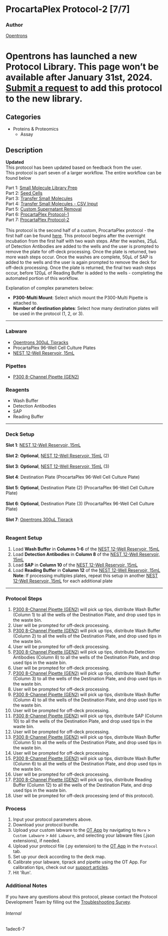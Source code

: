 # ProcartaPlex Protocol-2 [7/7]

### Author
[Opentrons](https://opentrons.com/)


# Opentrons has launched a new Protocol Library. This page won’t be available after January 31st, 2024. [Submit a request](https://docs.google.com/forms/d/e/1FAIpQLSdYYp9QCKow4nn0KlCVsMS3HX0eJ0N9O7-erajKvcpT0lWbSg/viewform) to add this protocol to the new library.

## Categories
* Proteins & Proteomics
	* Assay

## Description
**Updated**</br>
This protocol has been updated based on feedback from the user.
</br>
This protocol is part seven of a larger workflow. The entire workflow can be found below</br>

Part 1: [Small Molecule Library Prep](./1adec6)</br>
Part 2: [Seed Cells](./1adec6-2)</br>
Part 3: [Transfer Small Molecules](./1adec6-3)</br>
Part 4: [Transfer Small Molecules - CSV Input](./1adec6-4)</br>
Part 5: [Custom Supernatant Removal](./1adec6-5)</br>
Part 6: [ProcartaPlex Protocol-1](./1adec6-6)</br>
Part 7: [ProcartaPlex Protocol-2](./1adec6-7)</br>
</br>
This protocol is the second half of a custom, ProcartaPlex protocol - the first half can be found [here](./1adec6-6). This protocol begins after the overnight incubation from the first half with two wash steps. After the washes, 25µL of Detection Antibodies are added to the wells and the user is prompted to remove the plate for off-deck processing. Once the plate is returned, two more wash steps occur. Once the washes are complete, 50µL of SAP is added to the wells and the user is again prompted to remove the deck for off-deck processing. Once the plate is returned, the final two wash steps occur, before 120µL of Reading Buffer is added to the wells - completing the automated portion of this workflow.

Explanation of complex parameters below:
* **P300-Multi Mount**: Select which mount the P300-Multi Pipette is attached to.
* **Number of destination plates**: Select how many destination plates will be used in the protocol (1, 2, or 3).


---

### Labware
* [Opentrons 300µL Tipracks](https://shop.opentrons.com/collections/opentrons-tips/products/opentrons-300ul-tips)
* ProcartaPlex 96-Well Cell Culture Plates
* [NEST 12-Well Reservoir, 15mL](https://shop.opentrons.com/collections/verified-labware/products/nest-12-well-reservoir-15-ml)

### Pipettes
* [P300 8-Channel Pipette (GEN2)](https://shop.opentrons.com/collections/ot-2-pipettes/products/8-Channel-electronic-pipette)

### Reagents
* Wash Buffer
* Detection Antibodies
* SAP
* Reading Buffer

---

### Deck Setup
**Slot 1**: [NEST 12-Well Reservoir, 15mL](https://shop.opentrons.com/collections/verified-labware/products/nest-12-well-reservoir-15-ml)</br>
</br>
**Slot 2**: **Optional**, [NEST 12-Well Reservoir, 15mL](https://shop.opentrons.com/collections/verified-labware/products/nest-12-well-reservoir-15-ml) (2)</br>
</br>
**Slot 3**: **Optional**, [NEST 12-Well Reservoir, 15mL](https://shop.opentrons.com/collections/verified-labware/products/nest-12-well-reservoir-15-ml) (3)</br>
</br>
**Slot 4**: Destination Plate (ProcartaPlex 96-Well Cell Culture Plate)</br>
</br>
**Slot 5**: **Optional**, Destination Plate (2) (ProcartaPlex 96-Well Cell Culture Plate)</br>
</br>
**Slot 6**: **Optional**, Destination Plate (3) (ProcartaPlex 96-Well Cell Culture Plate)</br>
</br>
**Slot 7**: [Opentrons 300µL Tiprack](https://shop.opentrons.com/collections/opentrons-tips/products/opentrons-300ul-tips)</br>
</br>


### Reagent Setup
1. Load **Wash Buffer** in **Columns 1-6** of the [NEST 12-Well Reservoir, 15mL](https://shop.opentrons.com/collections/verified-labware/products/nest-12-well-reservoir-15-ml)
2. Load **Detection Antibodies** in **Column 8** of the [NEST 12-Well Reservoir, 15mL](https://shop.opentrons.com/collections/verified-labware/products/nest-12-well-reservoir-15-ml)
3. Load **SAP** in **Column 10** of the [NEST 12-Well Reservoir, 15mL](https://shop.opentrons.com/collections/verified-labware/products/nest-12-well-reservoir-15-ml)
4. Load **Reading Buffer** in **Column 12** of the [NEST 12-Well Reservoir, 15mL](https://shop.opentrons.com/collections/verified-labware/products/nest-12-well-reservoir-15-ml)
**Note**: If processing multiples plates, repeat this setup in another [NEST 12-Well Reservoir, 15mL](https://shop.opentrons.com/collections/verified-labware/products/nest-12-well-reservoir-15-ml) for each additional plate


---

### Protocol Steps
1. [P300 8-Channel Pipette (GEN2)](https://shop.opentrons.com/collections/ot-2-pipettes/products/8-Channel-electronic-pipette) will pick up tips, distribute Wash Buffer (Column 1) to all the wells of the Destination Plate, and drop used tips in the waste bin.
2. User will be prompted for off-deck processing.
3. [P300 8-Channel Pipette (GEN2)](https://shop.opentrons.com/collections/ot-2-pipettes/products/8-Channel-electronic-pipette) will pick up tips, distribute Wash Buffer (Column 2) to all the wells of the Destination Plate, and drop used tips in the waste bin.
4. User will be prompted for off-deck processing.
5. [P300 8-Channel Pipette (GEN2)](https://shop.opentrons.com/collections/ot-2-pipettes/products/8-Channel-electronic-pipette) will pick up tips, distribute Detection Antibodies (Column 8) to all the wells of the Destination Plate, and drop used tips in the waste bin.
6. User will be prompted for off-deck processing.
7. [P300 8-Channel Pipette (GEN2)](https://shop.opentrons.com/collections/ot-2-pipettes/products/8-Channel-electronic-pipette) will pick up tips, distribute Wash Buffer (Column 3) to all the wells of the Destination Plate, and drop used tips in the waste bin.
8. User will be prompted for off-deck processing.
9. [P300 8-Channel Pipette (GEN2)](https://shop.opentrons.com/collections/ot-2-pipettes/products/8-Channel-electronic-pipette) will pick up tips, distribute Wash Buffer (Column 4) to all the wells of the Destination Plate, and drop used tips in the waste bin.
10. User will be prompted for off-deck processing.
11. [P300 8-Channel Pipette (GEN2)](https://shop.opentrons.com/collections/ot-2-pipettes/products/8-Channel-electronic-pipette) will pick up tips, distribute SAP (Column 10) to all the wells of the Destination Plate, and drop used tips in the waste bin.
12. User will be prompted for off-deck processing.
13. [P300 8-Channel Pipette (GEN2)](https://shop.opentrons.com/collections/ot-2-pipettes/products/8-Channel-electronic-pipette) will pick up tips, distribute Wash Buffer (Column 5) to all the wells of the Destination Plate, and drop used tips in the waste bin.
14. User will be prompted for off-deck processing.
15. [P300 8-Channel Pipette (GEN2)](https://shop.opentrons.com/collections/ot-2-pipettes/products/8-Channel-electronic-pipette) will pick up tips, distribute Wash Buffer (Column 6) to all the wells of the Destination Plate, and drop used tips in the waste bin.
16. User will be prompted for off-deck processing.
17. [P300 8-Channel Pipette (GEN2)](https://shop.opentrons.com/collections/ot-2-pipettes/products/8-Channel-electronic-pipette) will pick up tips, distribute Reading Buffer (Column 12) to all the wells of the Destination Plate, and drop used tips in the waste bin.
18. User will be prompted for off-deck processing (end of this protocol).



### Process
1. Input your protocol parameters above.
2. Download your protocol bundle.
3. Upload your custom labware to the [OT App](https://opentrons.com/ot-app) by navigating to `More` > `Custom Labware` > `Add Labware`, and selecting your labware files (.json extensions), if needed.
4. Upload your protocol file (.py extension) to the [OT App](https://opentrons.com/ot-app) in the `Protocol` tab.
5. Set up your deck according to the deck map.
6. Calibrate your labware, tiprack and pipette using the OT App. For calibration tips, check out our [support articles](https://support.opentrons.com/en/collections/1559720-guide-for-getting-started-with-the-ot-2).
7. Hit 'Run'.

### Additional Notes
If you have any questions about this protocol, please contact the Protocol Development Team by filling out the [Troubleshooting Survey](https://protocol-troubleshooting.paperform.co/).

###### Internal
1adec6-7
